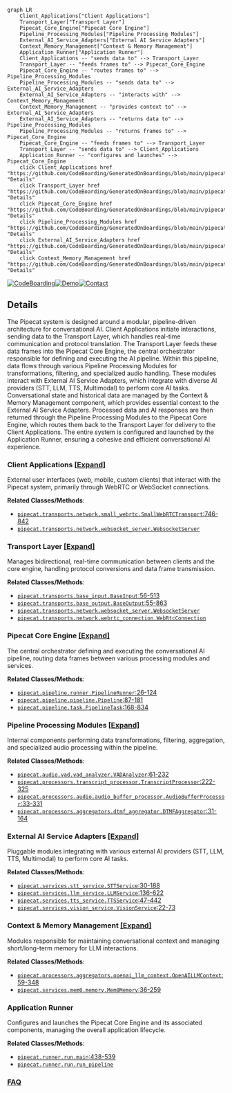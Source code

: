 ```mermaid
graph LR
    Client_Applications["Client Applications"]
    Transport_Layer["Transport Layer"]
    Pipecat_Core_Engine["Pipecat Core Engine"]
    Pipeline_Processing_Modules["Pipeline Processing Modules"]
    External_AI_Service_Adapters["External AI Service Adapters"]
    Context_Memory_Management["Context & Memory Management"]
    Application_Runner["Application Runner"]
    Client_Applications -- "sends data to" --> Transport_Layer
    Transport_Layer -- "feeds frames to" --> Pipecat_Core_Engine
    Pipecat_Core_Engine -- "routes frames to" --> Pipeline_Processing_Modules
    Pipeline_Processing_Modules -- "sends data to" --> External_AI_Service_Adapters
    External_AI_Service_Adapters -- "interacts with" --> Context_Memory_Management
    Context_Memory_Management -- "provides context to" --> External_AI_Service_Adapters
    External_AI_Service_Adapters -- "returns data to" --> Pipeline_Processing_Modules
    Pipeline_Processing_Modules -- "returns frames to" --> Pipecat_Core_Engine
    Pipecat_Core_Engine -- "feeds frames to" --> Transport_Layer
    Transport_Layer -- "sends data to" --> Client_Applications
    Application_Runner -- "configures and launches" --> Pipecat_Core_Engine
    click Client_Applications href "https://github.com/CodeBoarding/GeneratedOnBoardings/blob/main/pipecat/Client_Applications.md" "Details"
    click Transport_Layer href "https://github.com/CodeBoarding/GeneratedOnBoardings/blob/main/pipecat/Transport_Layer.md" "Details"
    click Pipecat_Core_Engine href "https://github.com/CodeBoarding/GeneratedOnBoardings/blob/main/pipecat/Pipecat_Core_Engine.md" "Details"
    click Pipeline_Processing_Modules href "https://github.com/CodeBoarding/GeneratedOnBoardings/blob/main/pipecat/Pipeline_Processing_Modules.md" "Details"
    click External_AI_Service_Adapters href "https://github.com/CodeBoarding/GeneratedOnBoardings/blob/main/pipecat/External_AI_Service_Adapters.md" "Details"
    click Context_Memory_Management href "https://github.com/CodeBoarding/GeneratedOnBoardings/blob/main/pipecat/Context_Memory_Management.md" "Details"
```

[![CodeBoarding](https://img.shields.io/badge/Generated%20by-CodeBoarding-9cf?style=flat-square)](https://github.com/CodeBoarding/GeneratedOnBoardings)[![Demo](https://img.shields.io/badge/Try%20our-Demo-blue?style=flat-square)](https://www.codeboarding.org/demo)[![Contact](https://img.shields.io/badge/Contact%20us%20-%20contact@codeboarding.org-lightgrey?style=flat-square)](mailto:contact@codeboarding.org)

## Details

The Pipecat system is designed around a modular, pipeline-driven architecture for conversational AI. Client Applications initiate interactions, sending data to the Transport Layer, which handles real-time communication and protocol translation. The Transport Layer feeds these data frames into the Pipecat Core Engine, the central orchestrator responsible for defining and executing the AI pipeline. Within this pipeline, data flows through various Pipeline Processing Modules for transformations, filtering, and specialized audio handling. These modules interact with External AI Service Adapters, which integrate with diverse AI providers (STT, LLM, TTS, Multimodal) to perform core AI tasks. Conversational state and historical data are managed by the Context & Memory Management component, which provides essential context to the External AI Service Adapters. Processed data and AI responses are then returned through the Pipeline Processing Modules to the Pipecat Core Engine, which routes them back to the Transport Layer for delivery to the Client Applications. The entire system is configured and launched by the Application Runner, ensuring a cohesive and efficient conversational AI experience.

### Client Applications [[Expand]](./Client_Applications.md)
External user interfaces (web, mobile, custom clients) that interact with the Pipecat system, primarily through WebRTC or WebSocket connections.


**Related Classes/Methods**:

- <a href="https://github.com/pipecat-ai/pipecat/blob/main/src/pipecat/transports/network/small_webrtc.py#L746-L842" target="_blank" rel="noopener noreferrer">`pipecat.transports.network.small_webrtc.SmallWebRTCTransport`:746-842</a>
- <a href="https://github.com/pipecat-ai/pipecat/blob/main/src/pipecat/transports/network/websocket_server.py" target="_blank" rel="noopener noreferrer">`pipecat.transports.network.websocket_server.WebsocketServer`</a>


### Transport Layer [[Expand]](./Transport_Layer.md)
Manages bidirectional, real-time communication between clients and the core engine, handling protocol conversions and data frame transmission.


**Related Classes/Methods**:

- <a href="https://github.com/pipecat-ai/pipecat/blob/main/src/pipecat/transports/base_input.py#L56-L513" target="_blank" rel="noopener noreferrer">`pipecat.transports.base_input.BaseInput`:56-513</a>
- <a href="https://github.com/pipecat-ai/pipecat/blob/main/src/pipecat/transports/base_output.py#L55-L863" target="_blank" rel="noopener noreferrer">`pipecat.transports.base_output.BaseOutput`:55-863</a>
- <a href="https://github.com/pipecat-ai/pipecat/blob/main/src/pipecat/transports/network/websocket_server.py" target="_blank" rel="noopener noreferrer">`pipecat.transports.network.websocket_server.WebsocketServer`</a>
- <a href="https://github.com/pipecat-ai/pipecat/blob/main/src/pipecat/transports/network/webrtc_connection.py" target="_blank" rel="noopener noreferrer">`pipecat.transports.network.webrtc_connection.WebRtcConnection`</a>


### Pipecat Core Engine [[Expand]](./Pipecat_Core_Engine.md)
The central orchestrator defining and executing the conversational AI pipeline, routing data frames between various processing modules and services.


**Related Classes/Methods**:

- <a href="https://github.com/pipecat-ai/pipecat/blob/main/src/pipecat/pipeline/runner.py#L26-L124" target="_blank" rel="noopener noreferrer">`pipecat.pipeline.runner.PipelineRunner`:26-124</a>
- <a href="https://github.com/pipecat-ai/pipecat/blob/main/src/pipecat/pipeline/pipeline.py#L87-L181" target="_blank" rel="noopener noreferrer">`pipecat.pipeline.pipeline.Pipeline`:87-181</a>
- <a href="https://github.com/pipecat-ai/pipecat/blob/main/src/pipecat/pipeline/task.py#L168-L834" target="_blank" rel="noopener noreferrer">`pipecat.pipeline.task.PipelineTask`:168-834</a>


### Pipeline Processing Modules [[Expand]](./Pipeline_Processing_Modules.md)
Internal components performing data transformations, filtering, aggregation, and specialized audio processing within the pipeline.


**Related Classes/Methods**:

- <a href="https://github.com/pipecat-ai/pipecat/blob/main/src/pipecat/audio/vad/vad_analyzer.py#L61-L232" target="_blank" rel="noopener noreferrer">`pipecat.audio.vad.vad_analyzer.VADAnalyzer`:61-232</a>
- <a href="https://github.com/pipecat-ai/pipecat/blob/main/src/pipecat/processors/transcript_processor.py#L222-L325" target="_blank" rel="noopener noreferrer">`pipecat.processors.transcript_processor.TranscriptProcessor`:222-325</a>
- <a href="https://github.com/pipecat-ai/pipecat/blob/main/src/pipecat/processors/audio/audio_buffer_processor.py#L33-L331" target="_blank" rel="noopener noreferrer">`pipecat.processors.audio.audio_buffer_processor.AudioBufferProcessor`:33-331</a>
- <a href="https://github.com/pipecat-ai/pipecat/blob/main/src/pipecat/processors/aggregators/dtmf_aggregator.py#L31-L164" target="_blank" rel="noopener noreferrer">`pipecat.processors.aggregators.dtmf_aggregator.DTMFAggregator`:31-164</a>


### External AI Service Adapters [[Expand]](./External_AI_Service_Adapters.md)
Pluggable modules integrating with various external AI providers (STT, LLM, TTS, Multimodal) to perform core AI tasks.


**Related Classes/Methods**:

- <a href="https://github.com/pipecat-ai/pipecat/blob/main/src/pipecat/services/stt_service.py#L30-L188" target="_blank" rel="noopener noreferrer">`pipecat.services.stt_service.STTService`:30-188</a>
- <a href="https://github.com/pipecat-ai/pipecat/blob/main/src/pipecat/services/llm_service.py#L136-L622" target="_blank" rel="noopener noreferrer">`pipecat.services.llm_service.LLMService`:136-622</a>
- <a href="https://github.com/pipecat-ai/pipecat/blob/main/src/pipecat/services/tts_service.py#L47-L442" target="_blank" rel="noopener noreferrer">`pipecat.services.tts_service.TTSService`:47-442</a>
- <a href="https://github.com/pipecat-ai/pipecat/blob/main/src/pipecat/services/vision_service.py#L22-L73" target="_blank" rel="noopener noreferrer">`pipecat.services.vision_service.VisionService`:22-73</a>


### Context & Memory Management [[Expand]](./Context_Memory_Management.md)
Modules responsible for maintaining conversational context and managing short/long-term memory for LLM interactions.


**Related Classes/Methods**:

- <a href="https://github.com/pipecat-ai/pipecat/blob/main/src/pipecat/processors/aggregators/openai_llm_context.py#L59-L348" target="_blank" rel="noopener noreferrer">`pipecat.processors.aggregators.openai_llm_context.OpenAILLMContext`:59-348</a>
- <a href="https://github.com/pipecat-ai/pipecat/blob/main/src/pipecat/services/mem0/memory.py#L36-L259" target="_blank" rel="noopener noreferrer">`pipecat.services.mem0.memory.Mem0Memory`:36-259</a>


### Application Runner
Configures and launches the Pipecat Core Engine and its associated components, managing the overall application lifecycle.


**Related Classes/Methods**:

- <a href="https://github.com/pipecat-ai/pipecat/blob/main/src/pipecat/runner/run.py#L438-L539" target="_blank" rel="noopener noreferrer">`pipecat.runner.run.main`:438-539</a>
- <a href="https://github.com/pipecat-ai/pipecat/blob/main/src/pipecat/runner/run.py" target="_blank" rel="noopener noreferrer">`pipecat.runner.run.run_pipeline`</a>




### [FAQ](https://github.com/CodeBoarding/GeneratedOnBoardings/tree/main?tab=readme-ov-file#faq)